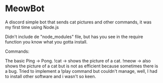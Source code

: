 # MeowBot
A discord simple bot that sends cat pictures and other commands, it was my first time using Node.js

Didn't include de "node_modules" file, but has you see in the require function you know what you gotta install.

Commands:

The basic Ping -> Pong.
!cat -> shows the picture of a cat.
!meow -> also shows the picture of a cat but is not as efficient because sometimes there is a bug.
Tried to implement a !play command but couldn't manage, well, I had to install other software and i wasn't so keen.
